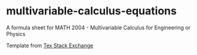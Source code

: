 # multivariable-calculus-equations
A formula sheet for MATH 2004 - Multivariable Calculus for Engineering or Physics 

Template from [Tex Stack Exchange](https://tex.stackexchange.com/questions/8827/preparing-cheat-sheets)
